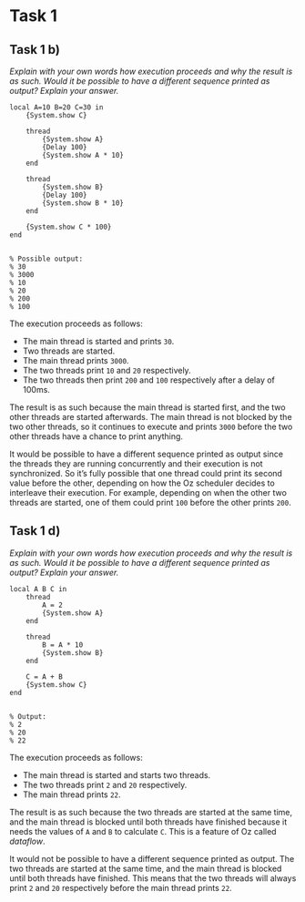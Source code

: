 # Task 1

## Task 1 b)

_Explain with your own words how execution proceeds and why the result is as such. Would it be possible to have a different sequence printed as output? Explain your answer._

```oz
local A=10 B=20 C=30 in
    {System.show C}

    thread
        {System.show A}
        {Delay 100}
        {System.show A * 10}
    end
    
    thread
        {System.show B}
        {Delay 100}
        {System.show B * 10}
    end

    {System.show C * 100}
end


% Possible output:
% 30
% 3000
% 10
% 20
% 200
% 100
```

The execution proceeds as follows:
* The main thread is started and prints `30`.
* Two threads are started.
* The main thread prints `3000`.
* The two threads print `10` and `20` respectively.
* The two threads then print `200` and `100` respectively after a delay of 100ms.

The result is as such because the main thread is started first, and the two other threads are started afterwards. The main thread is not blocked by the two other threads, so it continues to execute and prints `3000` before the two other threads have a chance to print anything.

It would be possible to have a different sequence printed as output since the threads they are running concurrently and their execution is not synchronized. So it’s fully possible that one thread could print its second value before the other, depending on how the Oz scheduler decides to interleave their execution. For example, depending on when the other two threads are started, one of them could print `100` before the other prints `200`. 



## Task 1 d)

_Explain with your own words how execution proceeds and why the result is as such. Would it be possible
to have a different sequence printed as output? Explain your answer._

```oz
local A B C in
    thread
        A = 2
        {System.show A}
    end

    thread
        B = A * 10
        {System.show B}
    end

    C = A + B
    {System.show C}
end


% Output:
% 2
% 20
% 22
```

The execution proceeds as follows:
* The main thread is started and starts two threads.
* The two threads print `2` and `20` respectively.
* The main thread prints `22`.

The result is as such because the two threads are started at the same time, and the main thread is blocked until both threads have finished because it needs the values of `A` and `B` to calculate `C`. This is a feature of Oz called _dataflow_.

It would not be possible to have a different sequence printed as output. The two threads are started at the same time, and the main thread is blocked until both threads have finished. This means that the two threads will always print `2` and `20` respectively before the main thread prints `22`.
